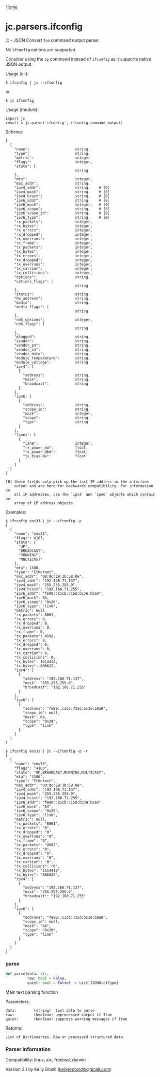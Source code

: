 [Home](https://kellyjonbrazil.github.io/jc/)
<a id="jc.parsers.ifconfig"></a>

# jc.parsers.ifconfig

jc - JSON Convert `foo` command output parser

No `ifconfig` options are supported.

Consider using the `ip` command instead of `ifconfig` as it supports native
JSON output.

Usage (cli):

    $ ifconfig | jc --ifconfig

or

    $ jc ifconfig

Usage (module):

    import jc
    result = jc.parse('ifconfig', ifconfig_command_output)

Schema:

    [
      {
        "name":                     string,
        "type":                     string,
        "metric":                   integer
        "flags":                    integer,
        "state": [
                                    string
        ],
        "mtu":                      integer,
        "mac_addr":                 string,
        "ipv4_addr":                string,    # [0]
        "ipv4_mask":                string,    # [0]
        "ipv4_bcast":               string,    # [0]
        "ipv6_addr":                string,    # [0]
        "ipv6_mask":                integer,   # [0]
        "ipv6_scope":               string,    # [0]
        "ipv6_scope_id":            string,    # [0]
        "ipv6_type":                string,    # [0]
        "rx_packets":               integer,
        "rx_bytes":                 integer,
        "rx_errors":                integer,
        "rx_dropped":               integer,
        "rx_overruns":              integer,
        "rx_frame":                 integer,
        "tx_packets":               integer,
        "tx_bytes":                 integer,
        "tx_errors":                integer,
        "tx_dropped":               integer,
        "tx_overruns":              integer,
        "tx_carrier":               integer,
        "tx_collisions":            integer,
        "options":                  string,
        "options_flags": [
                                    string
        ],
        "status":                   string,
        "hw_address":               string,
        "media":                    string,
        "media_flags": [
                                    string
        ],
        "nd6_options":              integer,
        "nd6_flags": [
                                    string
        ],
        "plugged":                  string,
        "vendor":                   string,
        "vendor_pn":                string,
        "vendor_sn":                string,
        "vendor_date":              string,
        "module_temperature":       string,
        "module_voltage":           string
        "ipv4": [
          {
            "address":              string,
            "mask":                 string,
            "broadcast":            string
          }
        ],
        "ipv6: [
          {
            "address":              string,
            "scope_id":             string,
            "mask":                 integer,
            "scope":                string,
            "type":                 string
          }
        ],
        "lanes": [
          {
            "lane":                 integer,
            "rx_power_mw":          float,
            "rx_power_dbm":         float,
            "tx_bias_ma":           float
          }
        ]
      }
    ]

    [0] these fields only pick up the last IP address in the interface
        output and are here for backwards compatibility. For information on
        all IP addresses, use the `ipv4` and `ipv6` objects which contain an
        array of IP address objects.

Examples:

    $ ifconfig ens33 | jc --ifconfig -p
    [
      {
        "name": "ens33",
        "flags": 4163,
        "state": [
          "UP",
          "BROADCAST",
          "RUNNING",
          "MULTICAST"
        ],
        "mtu": 1500,
        "type": "Ethernet",
        "mac_addr": "00:0c:29:3b:58:0e",
        "ipv4_addr": "192.168.71.137",
        "ipv4_mask": "255.255.255.0",
        "ipv4_bcast": "192.168.71.255",
        "ipv6_addr": "fe80::c1cb:715d:bc3e:b8a0",
        "ipv6_mask": 64,
        "ipv6_scope": "0x20",
        "ipv6_type": "link",
        "metric": null,
        "rx_packets": 8061,
        "rx_errors": 0,
        "rx_dropped": 0,
        "rx_overruns": 0,
        "rx_frame": 0,
        "tx_packets": 4502,
        "tx_errors": 0,
        "tx_dropped": 0,
        "tx_overruns": 0,
        "tx_carrier": 0,
        "tx_collisions": 0,
        "rx_bytes": 1514413,
        "tx_bytes": 866622,
        "ipv4": [
          {
            "address": "192.168.71.137",
            "mask": "255.255.255.0",
            "broadcast": "192.168.71.255"
          }
        ],
        "ipv6": [
          {
            "address": "fe80::c1cb:715d:bc3e:b8a0",
            "scope_id": null,
            "mask": 64,
            "scope": "0x20",
            "type": "link"
          }
        ]
      }
    ]

    $ ifconfig ens33 | jc --ifconfig -p -r
    [
      {
        "name": "ens33",
        "flags": "4163",
        "state": "UP,BROADCAST,RUNNING,MULTICAST",
        "mtu": "1500",
        "type": "Ethernet",
        "mac_addr": "00:0c:29:3b:58:0e",
        "ipv4_addr": "192.168.71.137",
        "ipv4_mask": "255.255.255.0",
        "ipv4_bcast": "192.168.71.255",
        "ipv6_addr": "fe80::c1cb:715d:bc3e:b8a0",
        "ipv6_mask": "64",
        "ipv6_scope": "0x20",
        "ipv6_type": "link",
        "metric": null,
        "rx_packets": "8061",
        "rx_errors": "0",
        "rx_dropped": "0",
        "rx_overruns": "0",
        "rx_frame": "0",
        "tx_packets": "4502",
        "tx_errors": "0",
        "tx_dropped": "0",
        "tx_overruns": "0",
        "tx_carrier": "0",
        "tx_collisions": "0",
        "rx_bytes": "1514413",
        "tx_bytes": "866622",
        "ipv4": [
          {
            "address": "192.168.71.137",
            "mask": "255.255.255.0",
            "broadcast": "192.168.71.255"
          }
        ],
        "ipv6": [
          {
            "address": "fe80::c1cb:715d:bc3e:b8a0",
            "scope_id": null,
            "mask": "64",
            "scope": "0x20",
            "type": "link"
          }
        ]
      }
    ]

<a id="jc.parsers.ifconfig.parse"></a>

### parse

```python
def parse(data: str,
          raw: bool = False,
          quiet: bool = False) -> List[JSONDictType]
```

Main text parsing function

Parameters:

    data:        (string)  text data to parse
    raw:         (boolean) unprocessed output if True
    quiet:       (boolean) suppress warning messages if True

Returns:

    List of Dictionaries. Raw or processed structured data.

### Parser Information
Compatibility:  linux, aix, freebsd, darwin

Version 2.1 by Kelly Brazil (kellyjonbrazil@gmail.com)

